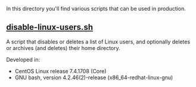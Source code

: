 In this directory you'll find various scripts that can be used in production.

## [disable-linux-users.sh](disable-linux-users.sh)
A script that disables or deletes a list of Linux users, and optionally deletes or archives (and deletes) their home directory.

Developed in:
- CentOS Linux release 7.4.1708 (Core)
- GNU bash, version 4.2.46(2)-release (x86_64-redhat-linux-gnu)
